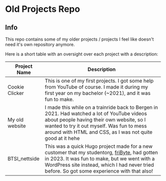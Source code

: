 # Old Projects Repo

## Info

This repo contains some of my older projects / projects I feel like doesn't need it's own repository anymore.

Here is a short table with an oversight over each project with a description:

| Project Name   | Description                                                                                                                                                                                                                                                      |
| -------------- | ---------------------------------------------------------------------------------------------------------------------------------------------------------------------------------------------------------------------------------------------------------------- |
| Cookie Clicker | This is one of my first projects. I got some help from YouTube of course. I made it during my first year on my bachelor (~2021), and it was fun to make.                                                                                                         |
| My old website | I made this while on a trainride back to Bergen in 2021. Had watched a lot of YouTube videos about people having their own website, so I wanted to try it out myself. Was fun to mess around with HTML and CSS, as I was not quite good at it hehe               |
| BTSI_nettside  | This was a quick Hugo project made for a new customer that my studentorg, [friByte](https:fribyte.no), had gotten in 2023. It was fun to make, but we went with a WordPress site instead, which I had never tried before. So got some experience with that also! |

